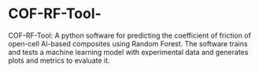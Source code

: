 # COF-RF-Tool-
COF-RF-Tool: A python software for predicting the coefficient of friction of open-cell Al-based composites using Random Forest. The software trains and tests a machine learning model with experimental data and generates plots and metrics to evaluate it.
